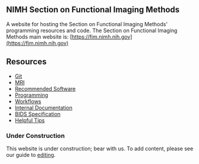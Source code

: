 ## NIMH Section on Functional Imaging Methods
A website for hosting the Section on Functional Imaging Methods' programming
resources and code.
The Section on Functional Imaging Methods main website is: [https://fim.nimh.nih.gov](https://fim.nimh.nih.gov)

## Resources

- [Git][1]
- [MRI][mri]
- [Recommended Software][software]
- [Programming][programming]
- [Workflows][workflows]
- [Internal Documentation][internal]
- [BIDS Specification][bids]
- [Helpful Tips][tips]

### Under Construction
This website is under construction; bear with us.
To add content, please see our guide to [editing][2].

[1]: <git.md>
[mri]: <mri.md>
[2]: <editing.md>
[software]: <software.md>
[programming]: <programming.md>
[workflows]: <workflows.md>
[internal]: <https://teams.microsoft.com/_#/files/General?threadId=19%3A919e1081447a4d58ba4003dcfe291efb%40thread.skype&ctx=channel&context=General&rootfolder=%252Fsites%252FNIMH-SFIM%252FShared%2520Documents%252FGeneral>
[bids]: <https://bids-specification.readthedocs.io/en/stable/>
[tips]: <tips.md>
